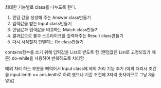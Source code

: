 최대한 기능별로 class를 나누도록 한다.
1. 랜덤 값을 생성해 주는 Answer class만들기
2. 입력값을 받는 Input class만들기
3. 랜덤값과 입력값을 비교하는 Match class만들기
4. 결과값으로 볼과 스트라이크를 출력해주는 Result class만들기
5. 다시 시작할지 판별하는 Re class만들기


contains함수를 쓰기 위해 입력값을 List로 받도록 함 (랜덤값은 List로 고정되있기 때문)
do-while을 사용하여 반복하도록 처리함

예외 처리 하는 부분을 빼먹어서 Input class에 예외 처리 기능 추가
(예외 처리시 조건을 input.lenth == ans.lenth로 하려 했으나 기존 조건에 3자리 숫자이므로 그냥 3을 넣음)